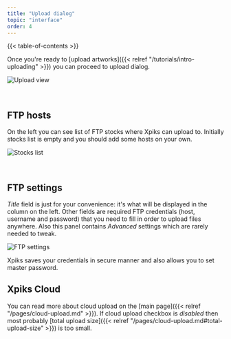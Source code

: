 ```yaml
---
title: "Upload dialog"
topic: "interface"
order: 4
---
```


{{< table-of-contents >}}

Once you're ready to [upload artworks]({{< relref "/tutorials/intro-uploading" >}}) you can proceed to upload dialog.

![Upload view](/images/tutorials/interface/upload.png)

&nbsp;

## FTP hosts

On the left you can see list of FTP stocks where Xpiks can upload to. Initially stocks list is empty and you should add some hosts on your own.

![Stocks list](/images/tutorials/interface/upload-stocks.png)

&nbsp;

## FTP settings

_Title_ field is just for your convenience: it's what will be displayed in the column on the left. Other fields are required FTP credentials (host, username and password) that you need to fill in order to upload files anywhere. Also this panel contains _Advanced_ settings which are rarely needed to tweak.

![FTP settings](/images/tutorials/interface/upload-settings.png)

Xpiks saves your credentials in secure manner and also allows you to set master password.

## Xpiks Cloud

You can read more about cloud upload on the [main page]({{< relref "/pages/cloud-upload.md" >}}). If cloud upload checkbox is *disabled* then most probably [total upload size]({{< relref "/pages/cloud-upload.md#total-upload-size" >}}) is too small.
